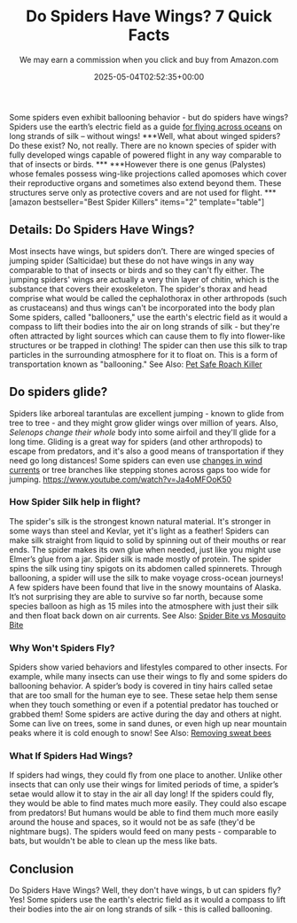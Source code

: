 ﻿---
author: We may earn a commission when you click and buy from Amazon.com
layout: post
title: Do Spiders Have Wings? 7 Quick Facts
date: '2025-05-04T02:52:35+00:00'
categories:
- Guide
- Spiders
tags: []
slug: /do-spiders-have-wings/
lastmod: 2025-05-07T12:21:26+03:00
---

Some spiders even exhibit ballooning behavior - but do spiders have wings? Spiders use the earth’s electric field as a guide
[for flying across oceans](https://www.sciencenews.org/blog/wild-things/trapdoor-spiders-australia-africa)
on long strands of silk – without wings!
***Well, what about winged spiders? Do these exist? No, not really. There are no known species of spider with fully developed wings capable of powered flight in any way comparable to that of insects or birds. ***
***However there is one genus (Palystes) whose females possess wing-like projections called apomoses which cover their reproductive organs and sometimes also extend beyond them. These structures serve only as protective covers and are not used for flight. ***
[amazon bestseller="Best Spider Killers" items="2" template="table"]
## Details: Do Spiders Have Wings?
Most insects have wings, but spiders don’t. There are winged species of jumping spider (Salticidae) but these do not have wings in any way comparable to that of insects or birds and so they can't fly either.
The jumping spiders' wings are actually a very thin layer of chitin, which is the substance that covers their exoskeleton.
The spider's thorax and head comprise what would be called the cephalothorax in other arthropods (such as crustaceans) and thus wings can't be incorporated into the body plan
Some spiders, called "ballooners," use the earth's electric field as it would a compass to lift their bodies into the air on long strands of silk - but they're often attracted by light sources which can cause them to fly into flower-like structures or be trapped in clothing!
The spider can then use this silk to trap particles in the surrounding atmosphere for it to float on. This is a form of transportation known as "ballooning."
See Also:
[Pet Safe Roach Killer](https://pestpolicy.com/pet-safe-roach-killer/)
## Do spiders glide?
Spiders like arboreal tarantulas are excellent jumping - known to glide from tree to tree - and they might grow glider wings over million of years.
Also,
*Selenops change their whole*
body into some airfoil and they'll glide for a long time.
Gliding is a great way for spiders (and other arthropods) to escape from predators, and it's also a good means of transportation if they need go long distances!
Some spiders can even use
[changes in wind currents](https://pestpolicy.com/how-to-get-rid-of-brown-recluse-spiders/)
or tree branches like stepping stones across gaps too wide for jumping.
https://www.youtube.com/watch?v=Ja4oMFOoK50
### How Spider Silk help in flight?
The spider's silk is the strongest known natural material. It's stronger in some ways than steel and Kevlar, yet it's light as a feather!
Spiders can make silk straight from liquid to solid by spinning out of their mouths or rear ends. The spider makes its own glue when needed, just like you might use Elmer’s glue from a jar.
Spider silk is made mostly of protein. The spider spins the silk using tiny spigots on its abdomen called spinnerets. Through ballooning, a spider will use the silk to make voyage cross-ocean journeys!
A few spiders have been found that live in the snowy mountains of Alaska.
It’s not surprising they are able to survive so far north, because some species balloon as high as 15 miles into the atmosphere with just their silk and then float back down on air currents.
See Also:
[Spider Bite vs Mosquito Bite](https://pestpolicy.com/spider-bite-vs-mosquito-bite/)
### Why Won't Spiders Fly?
Spiders show varied behaviors and lifestyles compared to other insects. For example, while many insects can use their wings to fly and some spiders do ballooning behavior.
A spider’s body is covered in tiny hairs called setae that are too small for the human eye to see. These setae help them sense when they touch something or even if a potential predator has touched or grabbed them!
Some spiders are active during the day and others at night. Some can live on trees, some in sand dunes, or even high up near mountain peaks where it is cold enough to snow!
See Also:
[Removing sweat bees](https://pestpolicy.com/get-rid-sweat-bees/)
### What If Spiders Had Wings?
If spiders had wings, they could fly from one place to another. Unlike other insects that can only use their wings for limited periods of time, a spider’s setae would allow it to stay in the air all day long!
If the spiders could fly, they would be able to find mates much more easily. They could also escape from predators!
But humans would be able to find them much more easily around the house and spaces, so it would not be as safe (they'd be nightmare bugs).
The spiders would feed on many pests - comparable to bats, but wouldn't be able to clean up the mess like bats.
## Conclusion
Do Spiders Have Wings? Well, they don't have wings, b
ut can spiders fly? Yes! Some spiders use the earth's electric field as it would a compass to lift their bodies into the air on long strands of silk - this is called ballooning.